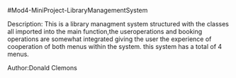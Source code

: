 #Mod4-MiniProject-LibraryManagementSystem



Description: This is a library managment system structured with the classes all imported into the main function,the useroperations and booking operations are somewhat integrated giving the user the experience of cooperation of both menus within the system. this system has a total of 4 menus.

Author:Donald Clemons
